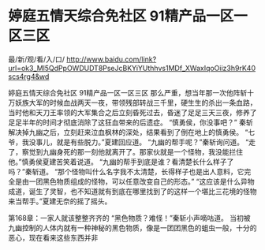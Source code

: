 # 婷庭五情天综合免社区 91精产品一区一区三区

最/新/观/看/入/口/ http://www.baidu.com/link?url=ok3_Ml5QdPpOWDUDT8PseJcBKYiYUthhvs1MDf_XWaxIqoOiiz3h9rK40scs4rg4&wd

婷庭五情天综合免社区 91精产品一区一区三区
那么严重，想当年那一次他阵斩十万妖族大军的时候血战两天一夜，带领残部转战三千里，硬生生的杀出一条血路，当时他和天刀王率领的大军集合之后立刻昏死过去，昏迷了足足三天三夜，修养了足足半年的时间才彻底消除了这狂血带来的后遗症。
    “慎勇侯，你没事吧？”
    秦斩解决掉九幽之后，立刻赶来泣血枫林的深处，结果看到了倒在地上的慎勇侯。
    “七爷，我没事儿，就是有些脱力。”夏建回应道。
    “九幽的帮手呢？”秦斩询问道。
    “走了，察觉到九幽身死的那一刻他就离开了。那家伙就是一个怪物，我没能拦住他。”慎勇侯夏建苦笑着说道。
    “九幽的帮手到底是谁？看清楚长什么样子了吗？”秦斩道。
    “那个怪物叫什么名字我不太清楚，长得样子也是出人意料，它完全是由一团黑色物质组成的怪物，可以任意改变自己的形态。”
    “这应该是什么异物成道，诞生了灵智，也不知道就有到底在哪里找到了的这样一个堪比三花境的怪物来当帮手。”夏建无奈的摇了摇头。

第168章：一家人就该整整齐齐的
    “黑色物质？难怪！”秦斩小声嘀咕道。
    当初被九幽控制的人体内就有一种神秘的黑色物质，像是一团团黑色的蛆虫一般，十分的恶心，现在看来这些东西并非
